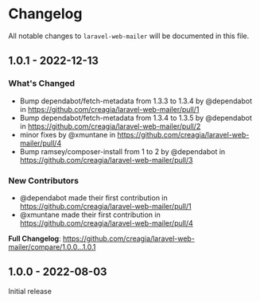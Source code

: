 # Changelog

All notable changes to `laravel-web-mailer` will be documented in this file.

## 1.0.1 - 2022-12-13

### What's Changed

- Bump dependabot/fetch-metadata from 1.3.3 to 1.3.4 by @dependabot in https://github.com/creagia/laravel-web-mailer/pull/1
- Bump dependabot/fetch-metadata from 1.3.4 to 1.3.5 by @dependabot in https://github.com/creagia/laravel-web-mailer/pull/2
- minor fixes by @xmuntane in https://github.com/creagia/laravel-web-mailer/pull/4
- Bump ramsey/composer-install from 1 to 2 by @dependabot in https://github.com/creagia/laravel-web-mailer/pull/3

### New Contributors

- @dependabot made their first contribution in https://github.com/creagia/laravel-web-mailer/pull/1
- @xmuntane made their first contribution in https://github.com/creagia/laravel-web-mailer/pull/4

**Full Changelog**: https://github.com/creagia/laravel-web-mailer/compare/1.0.0...1.0.1

## 1.0.0 - 2022-08-03

Initial release

